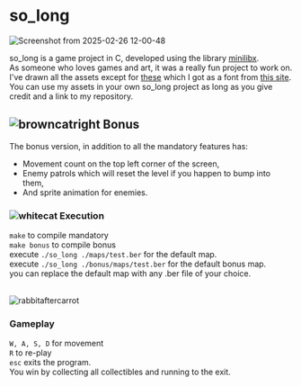 # so_long

![Screenshot from 2025-02-26 12-00-48](https://github.com/user-attachments/assets/70eedb71-b744-4306-a3af-b11031d7ac3f)

so_long is a game project in C, developed using the library [minilibx](https://github.com/42Paris/minilibx-linux).<br>
As someone who loves games and art, it was a really fun project to work on.<br>
I've drawn all the assets except for [these](./bonus/counter_img) which I got as a font from [this site](https://fontmeme.com/pixel-fonts/).<br>
You can use my assets in your own so_long project as long as you give credit and a link to my repository.<br>

## ![browncatright](https://github.com/user-attachments/assets/6177aecf-4905-4eae-b3be-8b725d97ac7c) Bonus

The bonus version, in addition to all the mandatory features has:<br>
- Movement count on the top left corner of the screen,<br>
- Enemy patrols which will reset the level if you happen to bump into them,<br>
- And sprite animation for enemies.<br>

### ![whitecat](https://github.com/user-attachments/assets/ccc8cdbd-36a1-42fa-86c6-069e47ae2c05) Execution
`make` to compile mandatory<br>
`make bonus` to compile bonus<br>
execute `./so_long ./maps/test.ber` for the default map.<br>
execute `./so_long ./bonus/maps/test.ber` for the default bonus map.<br>
you can replace the default map with any .ber file of your choice.<br><br>

![rabbitaftercarrot](https://github.com/user-attachments/assets/3cd58d3e-a04a-4183-bf6c-1d1793e6bfd3)

### Gameplay

`W, A, S, D` for movement<br>
`R` to re-play<br>
`esc` exits the program.<br>
You win by collecting all collectibles and running to the exit.<br>

